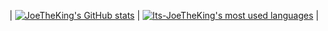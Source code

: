 


| [![JoeTheKing's GitHub stats](https://github-readme-stats.vercel.app/api?username=Its-JoeTheKing&count_private=true&show_icons=true&hide=issues&hide_border=true&theme=algolia)](https://github.com/Its-JoeTheKing?tab=repositories) | [![Its-JoeTheKing's most used languages](https://github-readme-stats.vercel.app/api/top-langs/?username=Its-JoeTheKing&theme=tokyonight)](https://github.com/Its-JoeTheKing?tab=repositories) |

